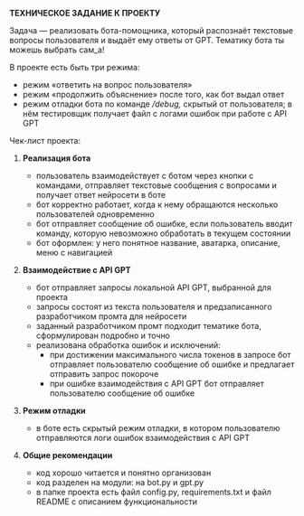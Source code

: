 **ТЕХНИЧЕСКОЕ ЗАДАНИЕ К ПРОЕКТУ**

Задача — реализовать бота-помощника, который распознаёт текстовые вопросы пользователя и выдаёт ему ответы от GPT. 
Тематику бота ты можешь выбрать сам_а!

В проекте есть быть три режима:

- режим «ответить на вопрос пользователя»
- режим «продолжить объяснение» после того, как бот выдал ответ
- режим отладки бота по команде */debug,* скрытый от пользователя; в нём тестировщик получает файл с логами ошибок при работе с API GPT

Чек-лист проекта:

1. **Реализация бота**
    - пользователь взаимодействует с ботом через кнопки с командами, отправляет текстовые сообщения с вопросами и получает ответ нейросети в боте
    - бот корректно работает, когда к нему обращаются несколько пользователей одновременно
    - бот отправляет сообщение об ошибке, если пользователь вводит команду, которую невозможно обработать в текущем состоянии
    - бот оформлен: у него понятное название, аватарка, описание, меню с навигацией


2. **Взаимодействие с API GPT**
    - бот отправляет запросы локальной API GPT, выбранной для проекта
    - запросы состоят из текста пользователя и предзаписанного разработчиком промта для нейросети
    - заданный разработчиком промт подходит тематике бота, сформулирован подробно и точно
    - реализована обработка ошибок и исключений:
        - при достижении максимального числа токенов в запросе бот отправляет пользователю сообщение об ошибке и предлагает отправить запрос покороче
        - при ошибке взаимодействия с API GPT бот отправляет пользователю сообщение об ошибке


3. **Режим отладки**
    - в боте есть скрытый режим отладки, в котором пользователю отправляются логи ошибок взаимодействия с API GPT


4. **Общие рекомендации**
    - код хорошо читается и понятно организован
    - код разделен на модули: на bot.py и gpt.py
    - в папке проекта есть файл config.py, requirements.txt и файл README с описанием функциональности
